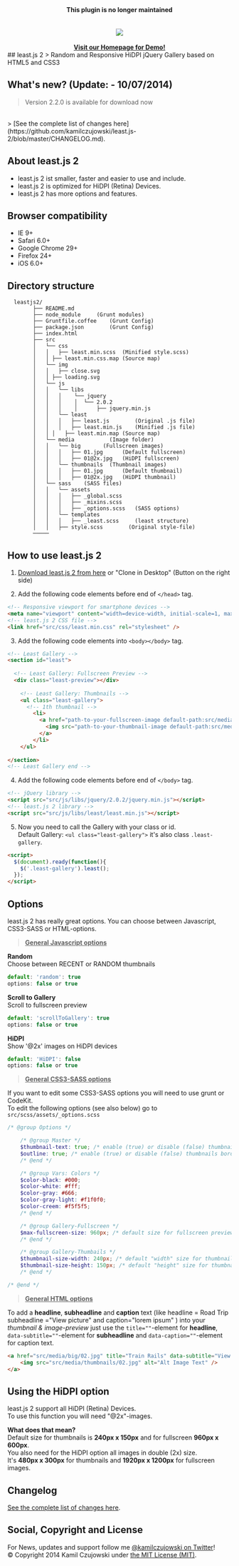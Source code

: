 <div align="center">
  <strong>This plugin is no longer maintained</strong><br /><br /><br />
  <a href="http://leastjs.com" target="_blank">
     <img src="http://www.leastjs.com/src/img/least_logo.svg">
  </a>
  <br />
  <br />
  <a href="http://leastjs.com" target="_blank">
    <strong>Visit our Homepage for Demo!</strong>
  </a>
</div>
## least.js 2
> Random and Responsive HiDPI jQuery Gallery based on HTML5 and CSS3

## What's new? (Update: - 10/07/2014)
> Version 2.2.0 is available for download now
<br />
> [See the complete list of changes here](https://github.com/kamilczujowski/least.js-2/blob/master/CHANGELOG.md).

## About least.js 2
- least.js 2 ist smaller, faster and easier to use and include.
- least.js 2 is optimized for HiDPI (Retina) Devices.
- least.js 2 has more options and features.

## Browser compatibility
- IE 9+
- Safari 6.0+
- Google Chrome 29+
- Firefox 24+
- iOS 6.0+
	
## Directory structure

```
  leastjs2/
        ├── README.md
        ├── node_module		(Grunt modules)
        ├── Gruntfile.coffee	(Grunt Config)
        ├── package.json		(Grunt Config)
        ├── index.html
        ├── src
        │   └──	css
        │   │	├── least.min.scss	(Minified style.scss)
        │   │ ├── least.min.css.map (Source map)
        │   └──	img
        │   │	├── close.svg
        │   │ ├── loading.svg
        │   └──	js
        │   │	└── libs
        │   │	│    └── jquery
        │   │	│    │	└── 2.0.2
        │   │	│    │	    ├── jquery.min.js
        │   │	└── least
        │   │	│   ├── least.js		(Original .js file)
        │   │	│   ├── least.min.js	(Minified .js file)
        │   │ │   ├── least.min.map (Source map)
        │   └──	media		    (Image folder)
        │   │	└── big	      (Fullscreen images)
        │   │	│   ├── 01.jpg	    (Default fullscreen)
        │   │	│   ├── 01@2x.jpg	(HiDPI fullscreen)
        │   │	└── thumbnails  (Thumbnail images)	
        │   │	│   ├── 01.jpg	    (Default thumbnail)
        │   │	│   ├── 01@2x.jpg	(HiDPI thumbnail)
        │   └──	sass	(SASS files)
        │   │	└── assets
        │   │	│   ├── _global.scss
        │   │	│   ├── _mixins.scss
        │   │	│   ├── _options.scss	(SASS options)
        │   │	└── templates
        │   │	│   ├── _least.scss		(least structure)
        │   │	├── style.scss	      (Original style-file)
        ─────
```

## How to use least.js 2
1. [Download least.js 2 from here](http://leastjs.com/downloads/least.zip) or "Clone in Desktop" (Button on the right side)

2. Add the following code elements before end of ```</head>``` tag.

  ```html
  <!-- Responsive viewport for smartphone devices -->
  <meta name="viewport" content="width=device-width, initial-scale=1, maximum-scale=1">
  <!-- least.js 2 CSS file -->
  <link href="src/css/least.min.css" rel="stylesheet" />
  ```
  
3. Add the following code elements into ```<body></body>``` tag.

  ```html
  <!-- Least Gallery -->
  <section id="least">
            
    <!-- Least Gallery: Fullscreen Preview -->
    <div class="least-preview"></div>
            
      <!-- Least Gallery: Thumbnails -->
      <ul class="least-gallery">
        <!-- 1th thumbnail -->
          <li>
            <a href="path-to-your-fullscreen-image default-path:src/media/big/01.jpg" data-subtitle="View Picture" data-caption="Now it's possibe to add an URL-Link into caption text - <a href='http://www.google.com' target='_blank'>GOOGLE</a>" >
              <img src="path-to-your-thumbnail-image default-path:src/media/thumbnails/01.jpg" alt="Alt Image Text" />
            </a>
          </li>
      </ul>
      
  </section>
  <!-- Least Gallery end -->
  ```
4. Add the following code elements before end of ```</body>``` tag.
  
  ```html
  <!-- jQuery library -->
  <script src="src/js/libs/jquery/2.0.2/jquery.min.js"></script>
  <!-- least.js 2 library -->
  <script src="src/js/libs/least/least.min.js"></script>
  ```

5. Now you need to call the Gallery with your class or id.<br />Default Gallery: ```<ul class="least-gallery">``` it's also class ```.least-gallery```.

  ```html
  <script>
    $(document).ready(function(){
      $('.least-gallery').least();
    });
  </script>
  ```
  
## Options
least.js 2 has really great options. You can choose between Javascript, CSS3-SASS or HTML-options.

><strong><u>General Javascript options</u></strong>

<strong>Random</strong>
<br />
Choose between RECENT or RANDOM thumbnails
```javascript
default: 'random': true
options: false or true
```

<strong>Scroll to Gallery</strong>
<br />
Scroll to fullscreen preview
```javascript
default: 'scrollToGallery': true
options: false or true
```

<strong>HiDPI</strong>
<br />
Show '@2x' images on HiDPI devices
```javascript
default: 'HiDPI': false
options: false or true
```

><strong><u>General CSS3-SASS options</u></strong>

If you want to edit some CSS3-SASS options you will need to use grunt or CodeKit.
<br/>
To edit the following options (see also below) go to ```src/scss/assets/_options.scss```

```scss
/* @group Options */

	/* @group Master */
	$thumbnail-text: true; /* enable (true) or disable (false) thumbnails title text */
	$outline: true; /* enable (true) or disable (false) thumbnails border */
	/* @end */

	/* @group Vars: Colors */
	$color-black: #000;
	$color-white: #fff;
	$color-gray: #666;
	$color-gray-light: #f1f0f0;
	$color-creem: #f5f5f5;
	/* @end */

	/* @group Gallery-Fullscreen */
	$max-fullscreen-size: 960px; /* default size for fullscreen preview */
	/* @end */

	/* @group Gallery-Thumbails */
	$thumbnail-size-width: 240px; /* default "width" size for thumbnails */
	$thumbnail-size-height: 150px; /* default "height" size for thumbnails */
	/* @end */

/* @end */
```

><strong><u>General HTML options</u></strong>

To add a <strong>headline</strong>, <strong>subheadline</strong> and <strong>caption</strong> text (like headline = Road Trip subheadline ="View picture" and caption="lorem ipsum" ) into your <i>thumbnail & image-preview</i> just use the ```title=""```-element for <strong>headline</strong>, ```data-subtitle=""```-element for <strong>subheadline</strong> and ```data-caption=""```-element for caption text.

```html
<a href="src/media/big/02.jpg" title="Train Rails" data-subtitle="View Picture" data-caption="Now it's possibe to add an URL-Link into caption text - <a href='http://www.google.com' target='_blank'>GOOGLE</a>">
    <img src="src/media/thumbnails/02.jpg" alt="Alt Image Text" />
</a>
```

## Using the HiDPI option
least.js 2 support all HiDPI (Retina) Devices.
<br />
To use this function you will need "@2x"-images.

<strong>What does that mean?</strong>
<br />
Default size for thumbnails is <strong>240px x 150px</strong> and for fullscreen <strong>960px x 600px</strong>.
<br />
You also need for the HiDPI option all images in double (2x) size.
<br />
It's <strong>480px x 300px</strong> for thumbnails and <strong>1920px x 1200px</strong> for fullscreen images.

## Changelog

[See the complete list of changes here](https://github.com/kamilczujowski/least.js-2/blob/master/CHANGELOG.md).

## Social, Copyright and License

For News, updates and support follow me [@kamilczujowski on Twitter](https://twitter.com/kamilczujowski)!
<br />
© Copyright 2014 Kamil Czujowski under [the MIT License (MIT)](https://github.com/kamilczujowski/least.js-2/blob/master/LICENSE).
